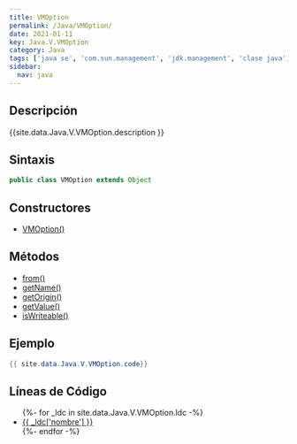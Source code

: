 ```yaml
---
title: VMOption
permalink: /Java/VMOption/
date: 2021-01-11
key: Java.V.VMOption
category: Java
tags: ['java se', 'com.sun.management', 'jdk.management', 'clase java', 'Java 1.6']
sidebar: 
  nav: java
---
```


## Descripción
{{site.data.Java.V.VMOption.description }}

## Sintaxis
~~~java
public class VMOption extends Object
~~~

## Constructores
* [VMOption()](/Java/VMOption/VMOption/)

## Métodos
* [from()](/Java/VMOption/from)
* [getName()](/Java/VMOption/getName)
* [getOrigin()](/Java/VMOption/getOrigin)
* [getValue()](/Java/VMOption/getValue)
* [isWriteable()](/Java/VMOption/isWriteable)

## Ejemplo
~~~java
{{ site.data.Java.V.VMOption.code}}
~~~

## Líneas de Código
<ul>
{%- for _ldc in site.data.Java.V.VMOption.ldc -%}
   <li>
       <a href="{{_ldc['url'] }}">{{ _ldc['nombre'] }}</a>
   </li>
{%- endfor -%}
</ul>
